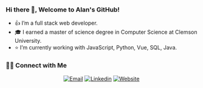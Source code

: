 ### Hi there 👋, Welcome to Alan's GitHub!  

- :thumbsup: I’m a full stack web developer.
- :mortar_board: I earned a master of science degree in Computer Science at Clemson University.  
- :star: I’m currently working with JavaScript, Python, Vue, SQL, Java.
  
<h3> 🤝🏻 Connect with Me </h3>  
<p align="center">
<a href="mailto:alanyang0510@gmail.com"><img alt="Email" src="https://img.shields.io/badge/Email-alanyang0510%40gmail.com-blue?style=flat-square&logo=gmail"></a>
<a href="https://www.linkedin.com/in/chingyuan-yang/"><img alt="Linkedin" src="https://img.shields.io/badge/LinkedIn-Chingyuan%20Yang-blue?style=flat-square&logo=linkedin"></a>
<a href="https://alanyang.pw/"><img alt="Website" src="https://img.shields.io/badge/Website-alanyang.pw-blue?style=flat-square&logo=google-chrome"></a>
</p>
